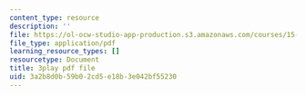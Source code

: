 ```yaml
---
content_type: resource
description: ''
file: https://ol-ocw-studio-app-production.s3.amazonaws.com/courses/15-s50-how-to-win-at-texas-holdem-poker-january-iap-2016/3a2b8d0b59b02cd5e18b3e042bf55230_62nDLA_A8gs.pdf
file_type: application/pdf
learning_resource_types: []
resourcetype: Document
title: 3play pdf file
uid: 3a2b8d0b-59b0-2cd5-e18b-3e042bf55230
---
```

